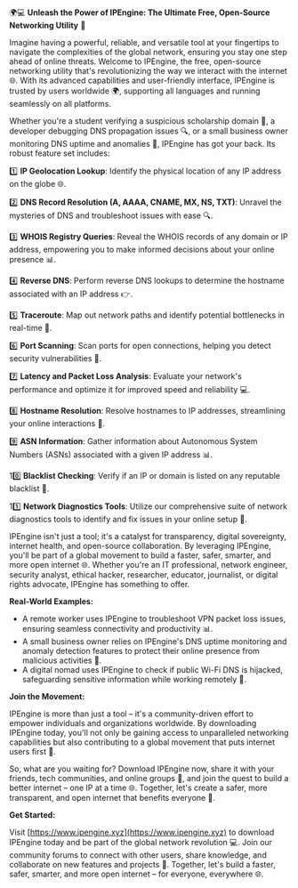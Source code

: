 🌍💻 **Unleash the Power of IPEngine: The Ultimate Free, Open-Source Networking Utility** 🚀

Imagine having a powerful, reliable, and versatile tool at your fingertips to navigate the complexities of the global network, ensuring you stay one step ahead of online threats. Welcome to IPEngine, the free, open-source networking utility that's revolutionizing the way we interact with the internet 🌐. With its advanced capabilities and user-friendly interface, IPEngine is trusted by users worldwide 🌍, supporting all languages and running seamlessly on all platforms.

Whether you're a student verifying a suspicious scholarship domain 🤔, a developer debugging DNS propagation issues 🔍, or a small business owner monitoring DNS uptime and anomalies 👥, IPEngine has got your back. Its robust feature set includes:

1️⃣ **IP Geolocation Lookup**: Identify the physical location of any IP address on the globe 🌐.

2️⃣ **DNS Record Resolution (A, AAAA, CNAME, MX, NS, TXT)**: Unravel the mysteries of DNS and troubleshoot issues with ease 🔍.

3️⃣ **WHOIS Registry Queries**: Reveal the WHOIS records of any domain or IP address, empowering you to make informed decisions about your online presence 📊.

4️⃣ **Reverse DNS**: Perform reverse DNS lookups to determine the hostname associated with an IP address 👉.

5️⃣ **Traceroute**: Map out network paths and identify potential bottlenecks in real-time 🔗.

6️⃣ **Port Scanning**: Scan ports for open connections, helping you detect security vulnerabilities 🚨.

7️⃣ **Latency and Packet Loss Analysis**: Evaluate your network's performance and optimize it for improved speed and reliability 💻.

8️⃣ **Hostname Resolution**: Resolve hostnames to IP addresses, streamlining your online interactions 🔗.

9️⃣ **ASN Information**: Gather information about Autonomous System Numbers (ASNs) associated with a given IP address 📊.

10️⃣ **Blacklist Checking**: Verify if an IP or domain is listed on any reputable blacklist 🚫.

11️⃣ **Network Diagnostics Tools**: Utilize our comprehensive suite of network diagnostics tools to identify and fix issues in your online setup 🔧.

IPEngine isn't just a tool; it's a catalyst for transparency, digital sovereignty, internet health, and open-source collaboration. By leveraging IPEngine, you'll be part of a global movement to build a faster, safer, smarter, and more open internet 🌐. Whether you're an IT professional, network engineer, security analyst, ethical hacker, researcher, educator, journalist, or digital rights advocate, IPEngine has something to offer.

**Real-World Examples:**

* A remote worker uses IPEngine to troubleshoot VPN packet loss issues, ensuring seamless connectivity and productivity 📊.
* A small business owner relies on IPEngine's DNS uptime monitoring and anomaly detection features to protect their online presence from malicious activities 👥.
* A digital nomad uses IPEngine to check if public Wi-Fi DNS is hijacked, safeguarding sensitive information while working remotely 🚀.

**Join the Movement:**

IPEngine is more than just a tool – it's a community-driven effort to empower individuals and organizations worldwide. By downloading IPEngine today, you'll not only be gaining access to unparalleled networking capabilities but also contributing to a global movement that puts internet users first 💪.

So, what are you waiting for? Download IPEngine now, share it with your friends, tech communities, and online groups 🤝, and join the quest to build a better internet – one IP at a time 🌐. Together, let's create a safer, more transparent, and open internet that benefits everyone 🔑.

**Get Started:**

Visit [https://www.ipengine.xyz](https://www.ipengine.xyz) to download IPEngine today and be part of the global network revolution 💻. Join our community forums to connect with other users, share knowledge, and collaborate on new features and projects 🤝. Together, let's build a faster, safer, smarter, and more open internet – for everyone, everywhere 🌐.